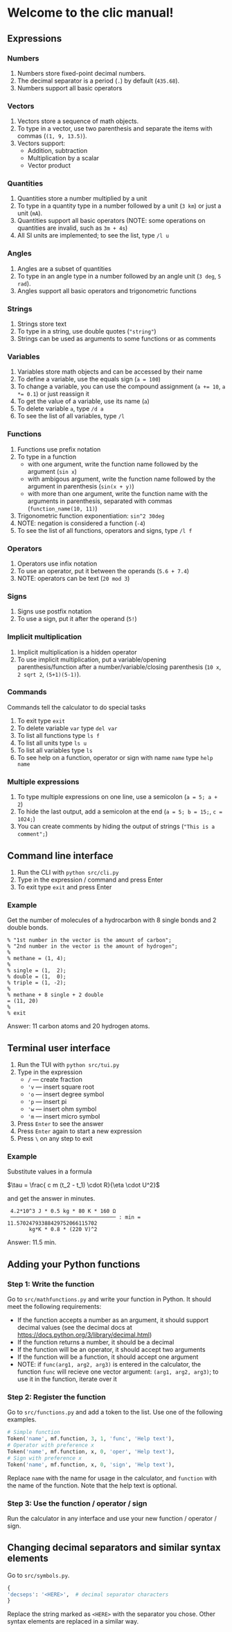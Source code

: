 # Welcome to the clic manual!

## Expressions

### Numbers

1. Numbers store fixed-point decimal numbers.
2. The decimal separator is a period (`.`) by default (`435.68`).
3. Numbers support all basic operators

### Vectors

1. Vectors store a sequence of math objects.
2. To type in a vector, use two parenthesis and separate
the items with commas (`(1, 9, 13.5)`).
3. Vectors support:
    + Addition, subtraction
    + Multiplication by a scalar
    + Vector product

### Quantities

1. Quantities store a number multiplied by a unit
2. To type in a quantity type in a number followed by a unit
(`3 km`) or just a unit (`mA`).
3. Quantities support all basic operators
(NOTE: some operations on quantities are invalid, such as `3m + 4s`)
4. All SI units are implemented; to see the list, type `/l u`

### Angles

1. Angles are a subset of quantities
2. To type in an angle type in a number followed by an angle unit
(`3 deg`, `5 rad`).
3. Angles support all basic operators and trigonometric functions

### Strings

1. Strings store text
2. To type in a string, use double quotes (`"string"`)
3. Strings can be used as arguments to some functions or as comments

### Variables

1. Variables store math objects and can be accessed by their name
2. To define a variable, use the equals sign (`a = 100`)
3. To change a variable, you can use the compound assignment
(`a += 10`, `a *= 0.1`) or just reassign it
4. To get the value of a variable, use its name (`a`)
5. To delete variable `a`, type `/d a`
6. To see the list of all variables, type `/l`

### Functions

1. Functions use prefix notation
2. To type in a function
    + with one argument, write the function name
    followed by the argument (`sin x`)
    + with ambigous argument, write the function name
    followed by the argument in parenthesis (`sin(x + y)`)
    + with more than one argument, write the function name with the
    arguments in parenthesis, separated with commas (`function_name(10, 11)`)
3. Trigonometric function exponentiation: `sin^2 30deg`
4. NOTE: negation is considered a function (`-4`)
5. To see the list of all functions, operators and signs, type `/l f`

### Operators

1. Operators use infix notation
2. To use an operator, put it between the operands
(`5.6 + 7.4`)
3. NOTE: operators can be text (`20 mod 3`)

### Signs

1. Signs use postfix notation
2. To use a sign, put it after the operand (`5!`)

### Implicit multiplication

1. Implicit multiplication is a hidden operator
2. To use implicit multiplication, put a variable/opening parenthesis/function
after a number/variable/closing parenthesis (`10 x`, `2 sqrt 2`, `(5+1)(5-1)`).

### Commands

Commands tell the calculator to do special tasks

1. To exit type `exit`
2. To delete variable `var` type `del var`
3. To list all functions type `ls f`
4. To list all units type `ls u`
5. To list all variables type `ls`
6. To see help on a function, operator or sign
with name `name` type `help name`

### Multiple expressions

1. To type multiple expressions on one line, use a semicolon (`a = 5; a + 2`)
2. To hide the last output, add a semicolon at the end
(`a = 5; b = 15;`, `c = 1024;`)
3. You can create comments by hiding the output of strings
(`"This is a comment";`)

## Command line interface

1. Run the CLI with `python src/cli.py`
2. Type in the expression / command and press Enter
3. To exit type `exit` and press Enter

### Example

Get the number of molecules of a hydrocarbon with
8 single bonds and 2 double bonds.

```
% "1st number in the vector is the amount of carbon";
% "2nd number in the vector is the amount of hydrogen";
%
% methane = (1, 4);
%
% single = (1,  2);
% double = (1,  0);
% triple = (1, -2);
%
% methane + 8 single + 2 double
= (11, 20)
%
% exit
```

Answer: 11 carbon atoms and 20 hydrogen atoms.

## Terminal user interface

1. Run the TUI with `python src/tui.py`
2. Type in the expression
    + `/` — create fraction
    + `'v` — insert square root
    + `'o` — insert degree symbol
    + `'p` — insert pi
    + `'w` — insert ohm symbol
    + `'m` — insert micro symbol
3. Press `Enter` to see the answer
4. Press `Enter` again to start a new expression
5. Press `\` on any step to exit

### Example

Substitute values in a formula

$\tau = \frac{ c m (t_2 - t_1) \cdot R}{\eta \cdot U^2}$

and get the answer in minutes.

```
 4.2*10^3 J * 0.5 kg * 80 K * 160 Ω
 ────────────────────────────────── : min = 11.57024793388429752066115702
       kg*K * 0.8 * (220 V)^2
```

Answer: 11.5 min.

## Adding your Python functions

### Step 1: Write the function

Go to `src/mathfunctions.py` and write your function in Python.
It should meet the following requirements:

- If the function accepts a number as an argument, it should support decimal
values (see the decimal docs at https://docs.python.org/3/library/decimal.html)
- If the function returns a number, it should be a decimal
- If the function will be an operator, it should accept two arguments
- If the function will be a function, it should accept one argument
- NOTE: if `func(arg1, arg2, arg3)` is entered in the calculator,
the function `func` will recieve one vector argument: `(arg1, arg2, arg3)`;
to use it in the function, iterate over it

### Step 2: Register the function

Go to `src/functions.py` and add a token to the list.
Use one of the following examples.

```python
# Simple function
Token('name', mf.function, 3, 1, 'func', 'Help text'),
# Operator with preference x
Token('name', mf.function, x, 0, 'oper', 'Help text'),
# Sign with preference x
Token('name', mf.function, x, 0, 'sign', 'Help text'),
```

Replace `name` with the name for usage in the calculator,
and `function` with the name of the function.
Note that the help text is optional.

### Step 3: Use the function / operator / sign

Run the calculator in any interface and use your new
function / operator / sign.

## Changing decimal separators and similar syntax elements

Go to `src/symbols.py`.

```python
{
'decseps': '<HERE>',  # decimal separator characters
}
```

Replace the string marked as `<HERE>` with the separator you
chose. Other syntax elements are replaced in a similar way.
